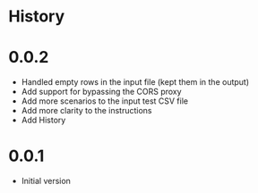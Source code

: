 # History

# 0.0.2
* Handled empty rows in the input file (kept them in the output)
* Add support for bypassing the CORS proxy
* Add more scenarios to the input test CSV file
* Add more clarity to the instructions
* Add History

# 0.0.1
* Initial version